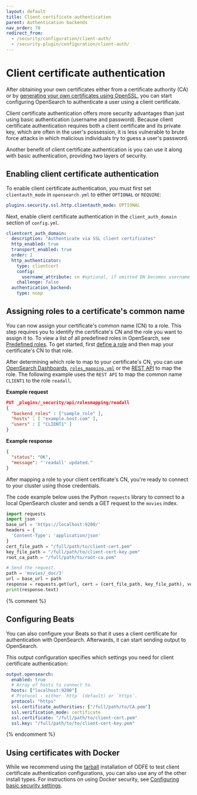 ```yaml
---
layout: default
title: Client certificate authentication
parent: Authentication backends
nav_order: 70
redirect_from:
  - /security/configuration/client-auth/
  - /security-plugin/configuration/client-auth/
---
```


# Client certificate authentication

After obtaining your own certificates either from a certificate authority (CA) or by [generating your own certificates using OpenSSL]({{site.url}}{{site.baseurl}}/security/configuration/generate-certificates), you can start configuring OpenSearch to authenticate a user using a client certificate.

Client certificate authentication offers more security advantages than just using basic authentication (username and password). Because client certificate authentication requires both a client certificate and its private key, which are often in the user's possession, it is less vulnerable to brute force attacks in which malicious individuals try to guess a user's password.

Another benefit of client certificate authentication is you can use it along with basic authentication, providing two layers of security.

## Enabling client certificate authentication

To enable client certificate authentication, you must first set `clientauth_mode` in `opensearch.yml` to either `OPTIONAL` or `REQUIRE`:

```yml
plugins.security.ssl.http.clientauth_mode: OPTIONAL
```

Next, enable client certificate authentication in the `client_auth_domain` section of `config.yml`.

```yml
clientcert_auth_domain:
  description: "Authenticate via SSL client certificates"
  http_enabled: true
  transport_enabled: true
  order: 1
  http_authenticator:
    type: clientcert
    config:
      username_attribute: cn #optional, if omitted DN becomes username
    challenge: false
  authentication_backend:
    type: noop
```

## Assigning roles to a certificate's common name

You can now assign your certificate's common name (CN) to a role. This step requires you to identify the certificate's CN and the role you want to assign it to. To view a list of all predefined roles in OpenSearch, see [Predefined roles]({{site.url}}{{site.baseurl}}/security/access-control/users-roles/#predefined-roles). To get started, first [define a role]({{site.url}}{{site.baseurl}}/security/access-control/users-roles/#defining-roles) and then map your certificate's CN to that role.

After determining which role to map to your certificate's CN, you can use [OpenSearch Dashboards]({{site.url}}{{site.baseurl}}/security/access-control/users-roles/#mapping-users-to-roles), [`roles_mapping.yml`]({{site.url}}{{site.baseurl}}/security/configuration/yaml/#roles_mappingyml) or the [REST API]({{site.url}}{{site.baseurl}}/security/access-control/api/#create-role-mapping) to map the role. The following example uses the `REST API` to map the common name `CLIENT1` to the role `readall`.

**Example request**

```json
PUT _plugins/_security/api/rolesmapping/readall
{
  "backend_roles" : ["sample_role" ],
  "hosts" : [ "example.host.com" ],
  "users" : [ "CLIENT1" ]
}
```

**Example response**

```json
{
  "status": "OK",
  "message": "'readall' updated."
}
```

After mapping a role to your client certificate's CN, you're ready to connect to your cluster using those credentials.

The code example below uses the Python `requests` library to connect to a local OpenSearch cluster and sends a GET request to the `movies` index.

```python
import requests
import json
base_url = 'https://localhost:9200/'
headers = {
  'Content-Type': 'application/json'
}
cert_file_path = "/full/path/to/client-cert.pem"
key_file_path = "/full/path/to/client-cert-key.pem"
root_ca_path = "/full/path/to/root-ca.pem"

# Send the request.
path = 'movies/_doc/3'
url = base_url + path
response = requests.get(url, cert = (cert_file_path, key_file_path), verify=root_ca_path)
print(response.text)
```

{% comment %}
## Configuring Beats

You can also configure your Beats so that it uses a client certificate for authentication with OpenSearch. Afterwards, it can start sending output to OpenSearch.

This output configuration specifies which settings you need for client certificate authentication:

```yml
output.opensearch:
  enabled: true
  # Array of hosts to connect to.
  hosts: ["localhost:9200"]
  # Protocol - either `http` (default) or `https`.
  protocol: "https"
  ssl.certificate_authorities: ["/full/path/to/CA.pem"]
  ssl.verification_mode: certificate
  ssl.certificate: "/full/path/to/client-cert.pem"
  ssl.key: "/full/path/to/to/client-cert-key.pem"
```
{% endcomment %}

## Using certificates with Docker

While we recommend using the [tarball]({{site.url}}{{site.baseurl}}/install-and-configure/install-opensearch/tar/) installation of ODFE to test client certificate authentication configurations, you can also use any of the other install types. For instructions on using Docker security, see [Configuring basic security settings]({{site.url}}{{site.baseurl}}/install-and-configure/install-opensearch/docker/#configuring-basic-security-settings).
